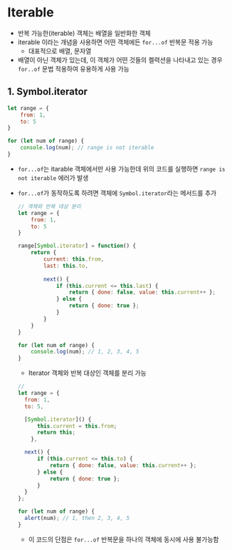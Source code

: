 # Iterable

- 반복 가능한(iterable) 객체는 배열을 일반화한 객체
- iterable 이라는 개념을 사용하면 어떤 객체에든 `for...of`  반복문 적용 가능
  - 대표적으로 배열, 문자열
- 배열이 아닌 객체가 있는데, 이 객체가 어떤 것들의 켈력션을 나타내고 있는 경우 `for..of` 문법 적용하여 유용하게 사용 가능

## 1. Symbol.iterator

```javascript
let range = {
    from: 1,
    to: 5
}

for (let num of range) {
    console.log(num); // range is not iterable
}
```

- `for...of`는 itarable 객체에서만 사용 가능한데 위의 코드를 실행하면 `range is not iterable` 에러가 발생

- `for...of`가 동작하도록 하려면 객체에 `Symbol.iterator`라는 메서드를 추가

  ```javascript
  // 객체와 반복 대상 분리
  let range = {
      from: 1,
      to: 5
  }
  
  range[Symbol.iterator] = function() {
      return {
          current: this.from,
          last: this.to,
          
          next() {
              if (this.current <= this.last) {
                  return { done: false, value: this.current++ };
              } else {
                  return { done: true };
              }
          }
      }
  }
  
  for (let num of range) {
      console.log(num); // 1, 2, 3, 4, 5
  }
  ```

  - Iterator 객체와 반복 대상인 객체를 분리 가능

  ```javascript
  // 
  let range = {
  	from: 1,
  	to: 5,
  
  	[Symbol.iterator]() {
  		this.current = this.from;
  		return this;
      },
  
  	next() {
      	if (this.current <= this.to) {
  		    return { done: false, value: this.current++ };
  	    } else {
      		return { done: true };
  	    }
  	}
  };
  
  for (let num of range) {
  	alert(num); // 1, then 2, 3, 4, 5
  }
  ```

  - 이 코드의 단점은 `for...of` 반복문을 하나의 객체에 동시에 사용 불가능함

  